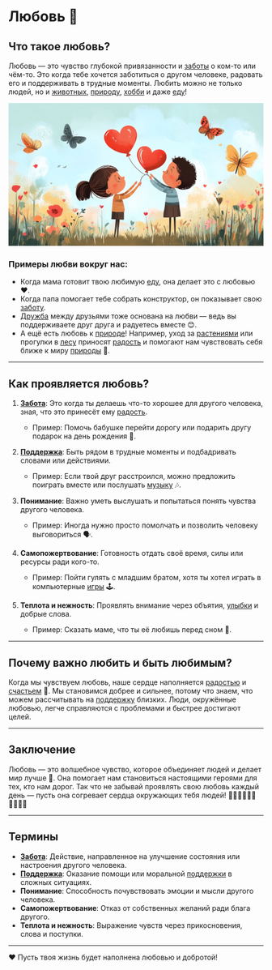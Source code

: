 # **Любовь** 💖

## Что такое любовь?

Любовь — это чувство глубокой привязанности и [заботы](Семья.md) о ком-то или чём-то. Это когда тебе хочется заботиться о другом человеке, радовать его и поддерживать в трудные моменты. Любить можно не только людей, но и [животных](Природа.md), [природу](Природа.md), [хобби](Хобби.md) и даже [еду](Еда.md)!

![Любовь](../../../../WORK/life/happiness/pictures/любовь.jpg)

### Примеры любви вокруг нас:
- Когда мама готовит твою любимую [еду](Еда.md), она делает это с любовью ❤️.
- Когда папа помогает тебе собрать конструктор, он показывает свою [заботу](Семья.md).
- [Дружба](Дружба.md) между друзьями тоже основана на любви — ведь вы поддерживаете друг друга и радуетесь вместе 😊.
- А ещё есть любовь к [природе](Природа.md)! Например, уход за [растениями](Природа.md) или прогулки в [лесу](Природа.md) приносят [радость](Улыбка.md) и помогают нам чувствовать себя ближе к миру [природы](Природа.md) 🌿.

---

## Как проявляется любовь?

1. **[Забота](Семья.md)**: Это когда ты делаешь что-то хорошее для другого человека, зная, что это принесёт ему [радость](Улыбка.md).
   - Пример: Помочь бабушке перейти дорогу или подарить другу подарок на день рождения 🎁.
   
2. **[Поддержка](Помощь_другим.md)**: Быть рядом в трудные моменты и подбадривать словами или действиями.
   - Пример: Если твой друг расстроился, можно предложить поиграть вместе или послушать [музыку](Музыка.md) 🎶.

3. **Понимание**: Важно уметь выслушать и попытаться понять чувства другого человека.
   - Пример: Иногда нужно просто помолчать и позволить человеку выговориться 🗣️.

4. **Самопожертвование**: Готовность отдать своё время, силы или ресурсы ради кого-то.
   - Пример: Пойти гулять с младшим братом, хотя ты хотел играть в компьютерные [игры](Игры.md) 🕹️.

5. **Теплота и нежность**: Проявлять внимание через объятия, [улыбки](Улыбка.md) и добрые слова.
   - Пример: Сказать маме, что ты её любишь перед сном 💫.

---

## Почему важно любить и быть любимым?

Когда мы чувствуем любовь, наше сердце наполняется [радостью](Улыбка.md) и [счастьем](Счастье.md) 💛. Мы становимся добрее и сильнее, потому что знаем, что можем рассчитывать на [поддержку](Помощь_другим.md) близких. Люди, окружённые любовью, легче справляются с проблемами и быстрее достигают целей.

---

## Заключение

Любовь — это волшебное чувство, которое объединяет людей и делает мир лучше 🌈. Она помогает нам становиться настоящими героями для тех, кто нам дорог. Так что не забывай проявлять свою любовь каждый день — пусть она согревает сердца окружающих тебя людей! 🙌🏻🙌🏼🙌🏽🙌🏾🙌🏿

---

## Термины

- **[Забота](Семья.md)**: Действие, направленное на улучшение состояния или настроения другого человека.
- **[Поддержка](Помощь_другим.md)**: Оказание помощи или моральной [поддержки](Помощь_другим.md) в сложных ситуациях.
- **Понимание**: Способность почувствовать эмоции и мысли другого человека.
- **Самопожертвование**: Отказ от собственных желаний ради блага другого.
- **Теплота и нежность**: Выражение чувств через прикосновения, слова и поступки.

---

❤️ Пусть твоя жизнь будет наполнена любовью и добротой!